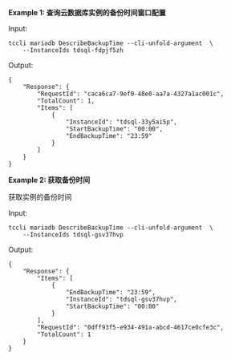 **Example 1: 查询云数据库实例的备份时间窗口配置**



Input: 

```
tccli mariadb DescribeBackupTime --cli-unfold-argument  \
    --InstanceIds tdsql-fdpjf5zh
```

Output: 
```
{
    "Response": {
        "RequestId": "caca6ca7-9ef0-48e0-aa7a-4327a1ac001c",
        "TotalCount": 1,
        "Items": [
            {
                "InstanceId": "tdsql-33y5ai5p",
                "StartBackupTime": "00:00",
                "EndBackupTime": "23:59"
            }
        ]
    }
}
```

**Example 2: 获取备份时间**

获取实例的备份时间

Input: 

```
tccli mariadb DescribeBackupTime --cli-unfold-argument  \
    --InstanceIds tdsql-gsv37hvp
```

Output: 
```
{
    "Response": {
        "Items": [
            {
                "EndBackupTime": "23:59",
                "InstanceId": "tdsql-gsv37hvp",
                "StartBackupTime": "00:00"
            }
        ],
        "RequestId": "0dff93f5-e934-491a-abcd-4617ce0cfe3c",
        "TotalCount": 1
    }
}
```

